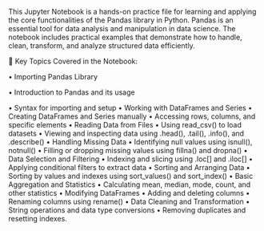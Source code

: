 This Jupyter Notebook is a hands-on practice file for learning and applying the core functionalities of the Pandas library in Python. Pandas is an essential tool for data analysis and manipulation in data science. The notebook includes practical examples that demonstrate how to handle, clean, transform, and analyze structured data efficiently.

📌 Key Topics Covered in the Notebook:

•	Importing Pandas Library            

•	Introduction to Pandas and its usage

•	Syntax for importing and setup
•	Working with DataFrames and Series
•	Creating DataFrames and Series manually
•	Accessing rows, columns, and specific elements
•	Reading Data from Files
•	Using read_csv() to load datasets
•	Viewing and inspecting data using .head(), .tail(), .info(), and .describe()
•	Handling Missing Data
•	Identifying null values using isnull(), notnull()
•	Filling or dropping missing values using fillna() and dropna()
•	Data Selection and Filtering
•	Indexing and slicing using .loc[] and .iloc[]
•	Applying conditional filters to extract data
•	Sorting and Arranging Data
•	Sorting by values and indexes using sort_values() and sort_index()
•	Basic Aggregation and Statistics
•	Calculating mean, median, mode, count, and other statistics
•	Modifying DataFrames
•	Adding and deleting columns
•	Renaming columns using rename()
•	Data Cleaning and Transformation
•	String operations and data type conversions
•	Removing duplicates and resetting indexes.

